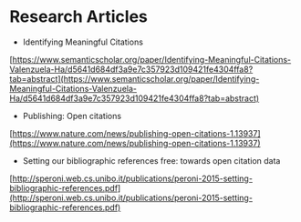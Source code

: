 # Research Articles

* Identifying Meaningful Citations

[https://www.semanticscholar.org/paper/Identifying-Meaningful-Citations-Valenzuela-Ha/d5641d684df3a9e7c357923d109421fe4304ffa8?tab=abstract](https://www.semanticscholar.org/paper/Identifying-Meaningful-Citations-Valenzuela-Ha/d5641d684df3a9e7c357923d109421fe4304ffa8?tab=abstract)

* Publishing: Open citations

[https://www.nature.com/news/publishing-open-citations-1.13937](https://www.nature.com/news/publishing-open-citations-1.13937)

* Setting our bibliographic references free: towards open citation data

[http://speroni.web.cs.unibo.it/publications/peroni-2015-setting-bibliographic-references.pdf](http://speroni.web.cs.unibo.it/publications/peroni-2015-setting-bibliographic-references.pdf)

